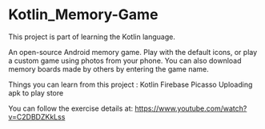 # Kotlin_Memory-Game

This project is part of learning the Kotlin language.

An open-source Android memory game. Play with the default icons, or play a custom game using photos from your phone. 
You can also download memory boards made by others by entering the game name.

Things you can learn from this project : 
Kotlin
Firebase
Picasso
Uploading apk to play store


You can follow the exercise details at: https://www.youtube.com/watch?v=C2DBDZKkLss
